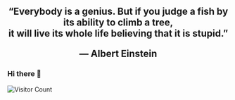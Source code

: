 <div align="center">
  <h2>
    “Everybody is a genius. But if you judge a fish by its ability to climb a tree,<br>it will live its whole life believing that it is stupid.”
    <p>
      ― Albert Einstein
    </p>
  </h2>
</div>  

### Hi there 👋  
![Visitor Count](https://profile-counter.glitch.me/ColstonBod-oy/count.svg)


